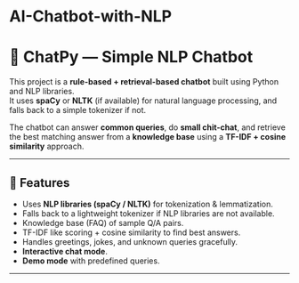 # AI-Chatbot-with-NLP
# 🤖 ChatPy — Simple NLP Chatbot

This project is a **rule-based + retrieval-based chatbot** built using Python and NLP libraries.  
It uses **spaCy** or **NLTK** (if available) for natural language processing, and falls back to a simple tokenizer if not.  

The chatbot can answer **common queries**, do **small chit-chat**, and retrieve the best matching answer from a **knowledge base** using a **TF-IDF + cosine similarity** approach.

---

## 🚀 Features
- Uses **NLP libraries (spaCy / NLTK)** for tokenization & lemmatization.  
- Falls back to a lightweight tokenizer if NLP libraries are not available.  
- Knowledge base (FAQ) of sample Q/A pairs.  
- TF-IDF like scoring + cosine similarity to find best answers.  
- Handles greetings, jokes, and unknown queries gracefully.  
- **Interactive chat mode**.  
- **Demo mode** with predefined queries.  

---
